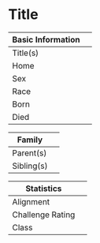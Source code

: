 # Title

| Basic Information | |
| - | - |
| Title(s) | <br> |
| Home | |
| Sex | |
| Race | |
| Born  | |
| Died | |

| Family | |
| - | - |
| Parent(s) | |
| Sibling(s) | |

| Statistics | |
| - | - |
| Alignment | |
| Challenge Rating | |
| Class | |